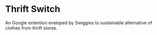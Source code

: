 # Thrift Switch

An Google extention eveloped by Swiggies to sustainable alternative of clothes from thrift stores. 
